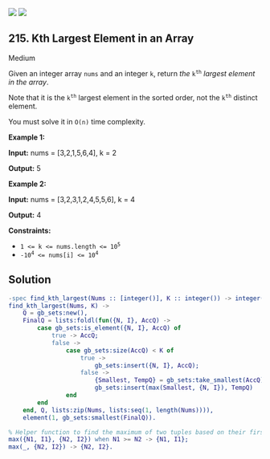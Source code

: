 [![](https://img.shields.io/github/stars/javadev/LeetCode-in-All?label=Stars&style=flat-square)](https://github.com/javadev/LeetCode-in-All)
[![](https://img.shields.io/github/forks/javadev/LeetCode-in-All?label=Fork%20me%20on%20GitHub%20&style=flat-square)](https://github.com/javadev/LeetCode-in-All/fork)

## 215\. Kth Largest Element in an Array

Medium

Given an integer array `nums` and an integer `k`, return _the_ <code>k<sup>th</sup></code> _largest element in the array_.

Note that it is the <code>k<sup>th</sup></code> largest element in the sorted order, not the <code>k<sup>th</sup></code> distinct element.

You must solve it in `O(n)` time complexity.

**Example 1:**

**Input:** nums = [3,2,1,5,6,4], k = 2

**Output:** 5

**Example 2:**

**Input:** nums = [3,2,3,1,2,4,5,5,6], k = 4

**Output:** 4

**Constraints:**

*   <code>1 <= k <= nums.length <= 10<sup>5</sup></code>
*   <code>-10<sup>4</sup> <= nums[i] <= 10<sup>4</sup></code>

## Solution

```erlang
-spec find_kth_largest(Nums :: [integer()], K :: integer()) -> integer().
find_kth_largest(Nums, K) ->
    Q = gb_sets:new(),
    FinalQ = lists:foldl(fun({N, I}, AccQ) ->
        case gb_sets:is_element({N, I}, AccQ) of
            true -> AccQ;
            false ->
                case gb_sets:size(AccQ) < K of
                    true ->
                        gb_sets:insert({N, I}, AccQ);
                    false ->
                        {Smallest, TempQ} = gb_sets:take_smallest(AccQ),
                        gb_sets:insert(max(Smallest, {N, I}), TempQ)
                end
        end
    end, Q, lists:zip(Nums, lists:seq(1, length(Nums)))),
    element(1, gb_sets:smallest(FinalQ)).

% Helper function to find the maximum of two tuples based on their first element.
max({N1, I1}, {N2, I2}) when N1 >= N2 -> {N1, I1};
max(_, {N2, I2}) -> {N2, I2}.
```